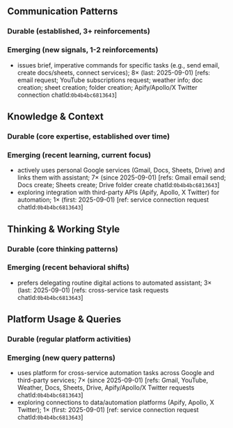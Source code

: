 ## Communication Patterns
### Durable (established, 3+ reinforcements)

### Emerging (new signals, 1-2 reinforcements)
- issues brief, imperative commands for specific tasks (e.g., send email, create docs/sheets, connect services); 8× (last: 2025-09-01) [refs: email request; YouTube subscriptions request; weather info; doc creation; sheet creation; folder creation; Apify/Apollo/X Twitter connection chatId:`0b4b4bc6813643`]

## Knowledge & Context
### Durable (core expertise, established over time)

### Emerging (recent learning, current focus)
- actively uses personal Google services (Gmail, Docs, Sheets, Drive) and links them with assistant; 7× (since 2025-09-01) [refs: Gmail email send; Docs create; Sheets create; Drive folder create chatId:`0b4b4bc6813643`]
- exploring integration with third-party APIs (Apify, Apollo, X Twitter) for automation; 1× (first: 2025-09-01) [ref: service connection request chatId:`0b4b4bc6813643`]

## Thinking & Working Style
### Durable (core thinking patterns)

### Emerging (recent behavioral shifts)
- prefers delegating routine digital actions to automated assistant; 3× (last: 2025-09-01) [refs: cross-service task requests chatId:`0b4b4bc6813643`]

## Platform Usage & Queries
### Durable (regular platform activities)

### Emerging (new query patterns)
- uses platform for cross-service automation tasks across Google and third-party services; 7× (since 2025-09-01) [refs: Gmail, YouTube, Weather, Docs, Sheets, Drive, Apify/Apollo/X Twitter requests chatId:`0b4b4bc6813643`]
- exploring connections to data/automation platforms (Apify, Apollo, X Twitter); 1× (first: 2025-09-01) [ref: service connection request chatId:`0b4b4bc6813643`]